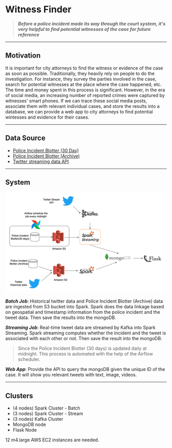 # Witness Finder 

> ***Before a police incident made its way through the court system, it's very helpful to find potential witnesses of the case for future reference***
***
## Motivation

It is important for city attorneys to find the witness or evidence of the case as soon as possible. Traditionally, they heavily rely on people to do the investigation. For instance, they survey the parties involved in the case, search for potential witnesses at the place where the case happened, etc. The time and money spent in this process is significant. However, in the era of social media, an increasing number of reported crimes were captured by witnesses' smart phones. If we can trace these social media posts, associate them with relevant individual cases, and store the results into a database, we can provide a web app to city attorneys to find potential wintesses and evidence for their cases.

---
## Data Source

  - [Police Incident Blotter (30 Day)](https://data.wprdc.org/dataset/police-incident-blotter)
  - [Police Incident Blotter (Archive)](https://data.wprdc.org/dataset/uniform-crime-reporting-data)
  - [Twitter streaming data API](https://developer.twitter.com/en/docs/tutorials/consuming-streaming-data)
---
## System

![system_png](./system.png)

***Batch Job***: Historical twitter data and Police Incident Blotter (Archive) data are ingested from S3 bucket into Spark. Spark does the data linkage based on geospatial and timestamp information from the police incident and the tweet data. Then save the results into the mongoDB. 

***Streaming Job***: Real-time tweet data are streamed by Kafka into Spark Streaming. Spark streaming computes whether the incident and the tweet is associated with each other or not. Then save the result into the mongoDB.

> Since the Police Incident Blotter (30 days) is updated daily at midnight. This process is automated with the help of the Airflow scheduler.
>

***Web App***: Provide the API to query the mongoDB given the unique ID of the case. It will show you relevant tweets with text, image, videos. 

---
## Clusters

- (4 nodes) Spark Cluster - Batch
- (3 nodes) Spark Cluster - Stream
- (3 nodes) Kafka Cluster
- MongoDB node
- Flask Node

12 m4.large AWS EC2 instances are needed. 
